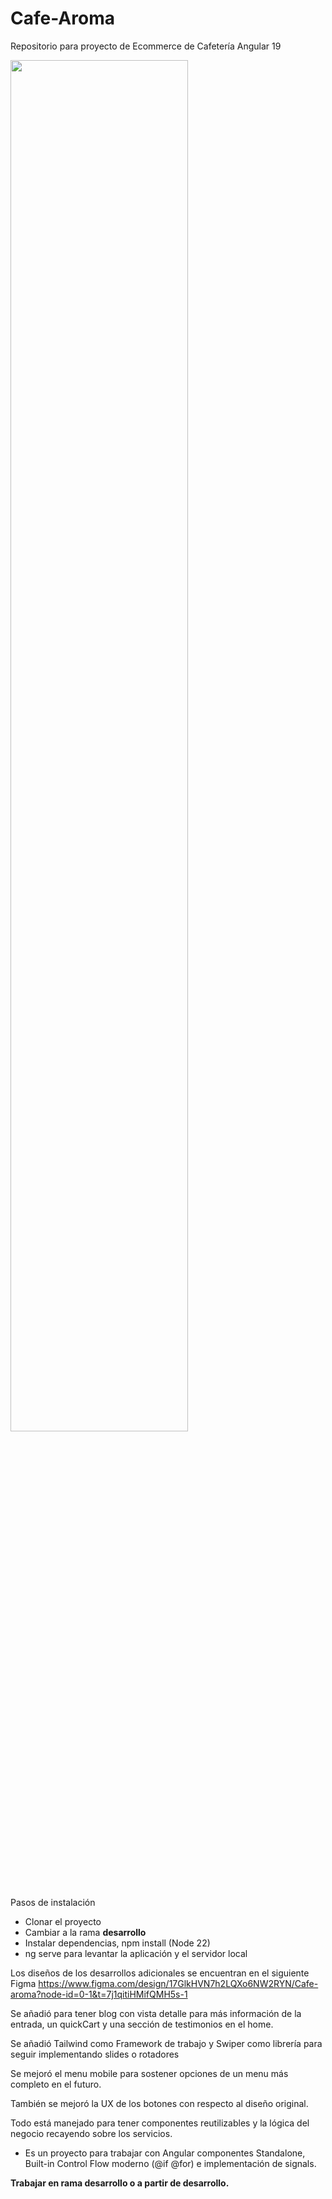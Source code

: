 # Cafe-Aroma
Repositorio para proyecto de Ecommerce de Cafetería Angular 19

<img src="https://drive.google.com/uc?export=view&id=1s7VbsTOYACKbTLZu3AOpv4GWUj_z86qN" style="width: 75%;">

Pasos de instalación

<ul>
  <li>Clonar el proyecto</li>
  <li>Cambiar a la rama <b>desarrollo</b></li>
  <li>Instalar dependencias, npm install (Node 22)</li>
  <li>ng serve para levantar la aplicación y el servidor local</li>
</ul>

Los diseños de los desarrollos adicionales se encuentran en el siguiente Figma https://www.figma.com/design/17GlkHVN7h2LQXo6NW2RYN/Cafe-aroma?node-id=0-1&t=7j1qitiHMifQMH5s-1

Se añadió para tener blog con vista detalle para más información de la entrada, un quickCart y una sección de testimonios en el home.

<p>Se añadió Tailwind como Framework de trabajo y Swiper como librería para seguir implementando slides o rotadores</p>

<div>Se mejoró el menu mobile para sostener opciones de un menu más completo en el futuro.<div>
<p>También se mejoró la UX de los botones con respecto al diseño original.</p>

<p>Todo está manejado para tener componentes reutilizables y la lógica del negocio recayendo sobre los servicios.</p>

- Es un proyecto para trabajar con Angular componentes Standalone, Built-in Control Flow moderno (@if @for) e implementación de signals.

<b>Trabajar en rama desarrollo o a partir de desarrollo.</b>
